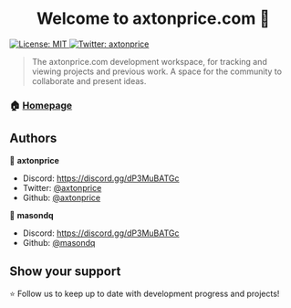 <h1 align="center">Welcome to axtonprice.com 👋</h1>
<p>
  <a href="#" target="_blank">
    <img alt="License: MIT" src="https://img.shields.io/badge/License-MIT-yellow.svg" />
  </a>
  <a href="https://twitter.com/axtonprice" target="_blank">
    <img alt="Twitter: axtonprice" src="https://img.shields.io/twitter/follow/axtonprice.svg?style=social" />
  </a>
</p>

> The axtonprice.com development workspace, for tracking and viewing projects and previous work. A space for the community to collaborate and present ideas.

### 🏠 [Homepage](https://axtonprice.com)

## Authors

👤 **axtonprice**

* Discord: https://discord.gg/dP3MuBATGc
* Twitter: [@axtonprice](https://twitter.com/axtonprice)
* Github: [@axtonprice](https://github.com/axtonprice)

👤 **masondq**

* Discord: https://discord.gg/dP3MuBATGc
* Github: [@masondq](https://github.com/masondq)

## Show your support

⭐ Follow us to keep up to date with development progress and projects!
